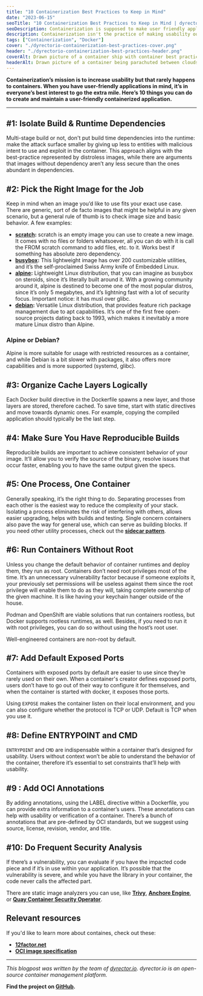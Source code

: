 ```yaml
---
title: "10 Containerization Best Practices to Keep in Mind"
date: "2023-06-15"
seoTitle: "10 Containerization Best Practices to Keep in Mind | dyrector.io"
seoDescription: Containerization is supposed to make user friendly applications. This doesn't happen by chance. Find out about containerization best practices.
description: Containerization isn't the practice of making usability out of thin air. Here's how you can create user-friendly containerized applications.
tags: ["Containerization", "Docker"]
cover: "./dyrectorio-containerization-best-practices-cover.png"
header: "./dyrectorio-containerization-best-practices-header.png"
coverAlt: Drawn picture of a container ship with container best practices written above.
headerAlt: Drawn picture of a container being parachuted between clouds.
---
```


**Containerization’s mission is to increase usability but that rarely happens to containers. When you have user-friendly applications in mind, it’s in everyone’s best interest to go the extra mile. Here’s 10 things you can do to create and maintain a user-friendly containerized application.**

---

## #1: Isolate Build & Runtime Dependencies

Multi-stage build or not, don't put build time dependencies into the runtime: make the attack surface smaller by giving up less to entities with malicious intent to use and exploit in the container. This approach aligns with the best-practice represented by distroless images, while there are arguments that images without dependency aren’t any less secure than the ones abundant in dependencies.

## #2: Pick the Right Image for the Job

Keep in mind when an image you’d like to use fits your exact use case. There are generic, sort of de facto images that might be helpful in any given scenario, but a general rule of thumb is to check image size and basic behavior. A few examples:

- **[scratch](https://hub.docker.com/_/scratch):** scratch is an empty image you can use to create a new image. It comes with no files or folders whatsoever, all you can do with it is call the FROM scratch command to add files, etc. to it. Works best if something has absolute zero dependency.
- **[busybox](https://hub.docker.com/_/busybox):** This lightweight image has over 200 customizable utilities, and it’s the self-proclaimed Swiss Army knife of Embedded Linux.
- **[alpine](https://hub.docker.com/_/alpine):** Lightweight Linux distribution, that you can imagine as busybox on steroids, since it’s literally built around it. With a growing community around it, alpine is destined to become one of the most popular distros, since it’s only 5 megabytes, and it’s lightning fast with a lot of security focus. Important notice: it has musl over glibc.
- **[debian](https://hub.docker.com/_/debian):** Versatile Linux distribution, that provides feature rich package management due to apt capabilities. It’s one of the first free open-source projects dating back to 1993, which makes it inevitably a more mature Linux distro than Alpine.

### Alpine or Debian?

Alpine is more suitable for usage with restricted resources as a container, and while Debian is a bit slower with packages, it also offers more capabilities and is more supported (systemd, glibc).

## #3: Organize Cache Layers Logically

Each Docker build directive in the Dockerfile spawns a new layer, and those layers are stored, therefore cached. To save time, start with static directives and move towards dynamic ones. For example, copying the compiled application should typically be the last step.

## #4: Make Sure You Have Reproducible Builds

Reproducible builds are important to achieve consistent behavior of your image. It’ll allow you to verify the source of the binary, resolve issues that occur faster, enabling you to have the same output given the specs.

## #5: One Process, One Container

Generally speaking, it’s the right thing to do. Separating processes from each other is the easiest way to reduce the complexity of your stack. Isolating a process eliminates the risk of interfering with others, allows easier upgrading, helps with builds and testing. Single concern containers also pave the way for general use, which can serve as building blocks. If you need other utility processes, check out the **[sidecar pattern](https://learn.microsoft.com/en-us/azure/architecture/patterns/sidecar)**.

## #6: Run Containers Without Root 

Unless you change the default behavior of container runtimes and deploy them, they run as root. Containers don’t need root privileges most of the time. It’s an unnecessary vulnerability factor because if someone exploits it, your previously set permissions will be useless against them since the root privilege will enable them to do as they will, taking complete ownership of the given machine. It is like having your keychain hanger outside of the house.

Podman and OpenShift are viable solutions that run containers rootless, but Docker supports rootless runtimes, as well. Besides, if you need to run it with root privileges, you can do so without using the host’s root user.

Well-engineered containers are non-root by default.

## #7: Add Default Exposed Ports

Containers with exposed ports by default are easier to use since they’re rarely used on their own. When a container's creator defines exposed ports, users don’t have to go out of their way to configure it for themselves, and when the container is started with docker, it exposes those ports.

Using `EXPOSE` makes the container listen on their local environment, and you can also configure whether the protocol is TCP or UDP. Default is TCP when you use it.

## #8: Define ENTRYPOINT and CMD

`ENTRYPOINT` and `CMD` are indispensable within a container that’s designed for usability. Users without context won’t be able to understand the behavior of the container, therefore it’s essential to set constraints that’ll help with usability.

## #9 : Add OCI Annotations

By adding annotations, using the LABEL directive within a Dockerfile, you can provide extra information to a container’s users. These annotations can help with usability or verification of a container. There’s a bunch of annotations that are pre-defined by OCI standards, but we suggest using source, license, revision, vendor, and title.

## #10: Do Frequent Security Analysis 

If there’s a vulnerability, you can evaluate if you have the impacted code piece and if it’s in use within your application. It’s possible that the vulnerability is severe, and while you have the library in your container, the code never calls the affected part. 

There are static image analyzers you can use, like **[Trivy](https://trivy.dev/)**, **[Anchore Engine](https://anchore.com/blog/anchore-engine/)**, or **[Quay Container Security Operator](https://catalog.redhat.com/software/container-stacks/detail/601aa650895df448347e722f)**.

## Relevant resources

If you'd like to learn more about containes, check out these:

- **[12factor.net](https://12factor.net/)**
- **[OCI image specification](https://github.com/opencontainers/image-spec)**

---

_This blogpost was written by the team of [dyrector.io](https://dyrectorio.com). dyrector.io is an open-source container management platform._

**Find the project on [GitHub](https://github.com/dyrector-io/dyrectorio/).**
